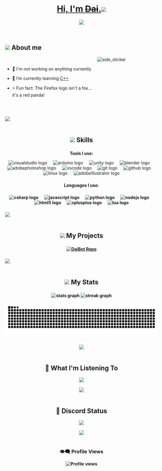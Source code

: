# <ins><div align="center">Hi, I'm ~~[Dai](https://daivr.dev)~~.</b><img src="https://media.giphy.com/media/hvRJCLFzcasrR4ia7z/giphy.gif" width="35">
<!--  -->
<p align="center">
  <img src="https://media.giphy.com/media/v1.Y2lkPTc5MGI3NjExOTA5MWExMTE0MmU2NzYzZjcxYTVlMTkwNjFjNzc0ZDllZWY0OWNiMyZjdD1n/07PK18YBoP4fcZQ9Zf/giphy.gif"></a>
</p>


<br>



	
## <img src="https://emoji.gg/assets/emoji/7279-vibecat.gif" width="24"/> **About me**

<img align="right" width=200px height=200px alt="side_sticker" src="https://media.giphy.com/media/TEnXkcsHrP4YedChhA/giphy.gif" />
<br>

- 🔭 I'm not working on anything currently  
  

- 🌱 I’m currently learning [C++](https://cplusplus.com)  
  

- ⚡ Fun fact: The Firefox logo isn't a fox… it's a red panda!  
  

<br><br>

<img src="https://user-images.githubusercontent.com/73097560/115834477-dbab4500-a447-11eb-908a-139a6edaec5c.gif"><br><br>

###
<h2 align="center"><img src="https://media2.giphy.com/media/QssGEmpkyEOhBCb7e1/giphy.gif?cid=ecf05e47a0n3gi1bfqntqmob8g9aid1oyj2wr3ds3mg700bl&rid=giphy.gif" width ="25"><b> Skills</b>                                                                                       
<br/>

###
<p align="center"><b>Tools I use:</b>  
<div align="center">
  <img src="https://img.shields.io/badge/Visual Studio-5C2D91?logo=visualstudio&logoColor=white&style=for-the-badge" height="30" alt="visualstudio logo"  />
  <img width="12" />
  <img src="https://img.shields.io/badge/Arduino-00979D?logo=arduino&logoColor=white&style=for-the-badge" height="30" alt="arduino logo"  />
  <img width="12" />
  <img src="https://img.shields.io/badge/Unity-FFFFFF?logo=unity&logoColor=black&style=for-the-badge" height="30" alt="unity logo"  />
  <img width="12" />
  <img src="https://img.shields.io/badge/Blender-F5792A?logo=blender&logoColor=black&style=for-the-badge" height="30" alt="blender logo"  />
  <img width="12" />
  <img src="https://img.shields.io/badge/Adobe Photoshop-31A8FF?logo=adobephotoshop&logoColor=black&style=for-the-badge" height="30" alt="adobephotoshop logo"  />
  <img width="12" />
  <img src="https://img.shields.io/badge/Visual Studio Code-007ACC?logo=visualstudiocode&logoColor=white&style=for-the-badge" height="30" alt="vscode logo"  />
  <img width="12" />
  <img src="https://img.shields.io/badge/Git-F05032?logo=git&logoColor=white&style=for-the-badge" height="30" alt="git logo"  />
  <img width="12" />
  <img src="https://img.shields.io/badge/GitHub-181717?logo=github&logoColor=white&style=for-the-badge" height="30" alt="github logo"  />
  <img width="12" />
  <img src="https://img.shields.io/badge/Linux-FCC624?logo=linux&logoColor=black&style=for-the-badge" height="30" alt="linux logo"  />
  <img width="12" />
  <img src="https://img.shields.io/badge/Adobe Illustrator-FF9A00?logo=adobeillustrator&logoColor=black&style=for-the-badge" height="30" alt="adobeillustrator logo"  />
</div>

###

<p align="center"><b>Languages I use:<b/>

###

<div align="center">
  <img src="https://img.shields.io/badge/C Sharp-239120?logo=csharp&logoColor=white&style=for-the-badge" height="30" alt="csharp logo"  />
  <img width="12" />
  <img src="https://img.shields.io/badge/JavaScript-F7DF1E?logo=javascript&logoColor=black&style=for-the-badge" height="30" alt="javascript logo"  />
  <img width="12" />
  <img src="https://img.shields.io/badge/Python-3776AB?logo=python&logoColor=white&style=for-the-badge" height="30" alt="python logo"  />
  <img width="12" />
  <img src="https://img.shields.io/badge/Node.js-339933?logo=nodedotjs&logoColor=white&style=for-the-badge" height="30" alt="nodejs logo"  />
  <img width="12" />
  <img src="https://img.shields.io/badge/HTML5-E34F26?logo=html5&logoColor=white&style=for-the-badge" height="30" alt="html5 logo"  />
  <img width="12" />
  <img src="https://img.shields.io/badge/C++-00599C?logo=cplusplus&logoColor=white&style=for-the-badge" height="30" alt="cplusplus logo"  />
  <img width="12" />
  <img src="https://img.shields.io/badge/Lua-2C2D72?logo=lua&logoColor=white&style=for-the-badge" height="30" alt="lua logo"  />
</div>

###
<img src="https://user-images.githubusercontent.com/73097560/115834477-dbab4500-a447-11eb-908a-139a6edaec5c.gif"><br><br>
<h2 align="center"><img src="https://i.imgur.com/gkB6265.gif" width="35"><b> My Projects </b>
	
###

<div align="center">
  <a href="https://github.com/Daiivr/DaiBot">
    <img src="https://github-readme-stats.vercel.app/api/pin/?username=Daiivr&repo=DaiBot&theme=dracula&hide_border=false" alt="DaiBot Repo" />
  </a>
</div>

###
<img src="https://user-images.githubusercontent.com/73097560/115834477-dbab4500-a447-11eb-908a-139a6edaec5c.gif"><br><br>

<h2 align="center"><img src="https://media.giphy.com/media/iY8CRBdQXODJSCERIr/giphy.gif" width="35"><b> My Stats </b>

###

<div align="center">
  <img src="https://github-readme-stats.vercel.app/api?username=Daiivr&hide_title=false&hide_rank=false&show_icons=true&include_all_commits=true&count_private=true&disable_animations=false&theme=dracula&locale=en&hide_border=false&order=1" height="150" alt="stats graph"  />
  <img src="https://streak-stats.demolab.com?user=Daiivr&locale=en&mode=daily&theme=dracula&hide_border=false&border_radius=5&order=3" height="150" alt="streak graph"  />
</div>

<br clear="both">
<div align="center">
<img src="https://raw.githubusercontent.com/Daiivr/Daiivr/output/github-contribution-grid-snake-dark.svg" alt="Snake animation" />

###
<img src="https://user-images.githubusercontent.com/73097560/115834477-dbab4500-a447-11eb-908a-139a6edaec5c.gif"><br><br>

<!-- Spotify & Discord -->
<h2 align="center">🎵 What I'm Listening To</h2>

<p align="center">
  <img src="https://spotify-github-profile.kittinanx.com/api/view?uid=np81p4a1kdge7eaz0pgjid96p&cover_image=true&theme=default&show_offline=false&background_color=0d1017&interchange=false&bar_color=53b14f&bar_color_cover=true" width="300"/>
</p>

<img src="https://user-images.githubusercontent.com/73097560/115834477-dbab4500-a447-11eb-908a-139a6edaec5c.gif"><br><br>

<h2 align="center">💬 Discord Status</h2>

<p align="center">
  <a href="https://discord.com/users/271701484922601472">
    <img src="https://lanyard.cnrad.dev/api/271701484922601472?bg=0d1017" />
  </a>
</p>

<img src="https://user-images.githubusercontent.com/73097560/115834477-dbab4500-a447-11eb-908a-139a6edaec5c.gif"><br><br>

<h3 align="center">👁️‍🗨️ Profile Views</h3>

<p align="center">
  <img src="https://komarev.com/ghpvc/?username=Daiivr&label=Profile%20views&color=0e75b6&style=for-the-badge" alt="Profile views" />
</p>


<br/>  

<div align="center"></div>
<br />


